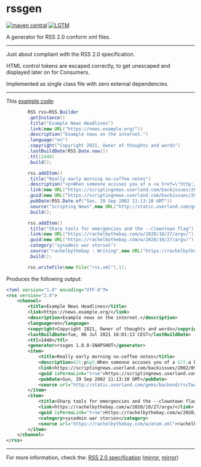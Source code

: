 # rssgen

[![maven central](https://maven-badges.herokuapp.com/maven-central/cc.neckbeard/rssgen/badge.svg)](https://search.maven.org/artifact/cc.neckbeard/rssgen) [![LGTM](https://img.shields.io/lgtm/grade/java/github/nothub/rssgen?label=code%20quality&logo=lgtm)](https://lgtm.com/projects/g/nothub/rssgen)

A generator for RSS 2.0 conform xml files.

---

Just about compliant with the RSS 2.0 specification.

HTML control tokens are escaped correctly, to get unescaped and displayed later on for Consumers.

Implemented as single class file with zero external dependencies.

---

This [example code](./src/test/java/cc/neckbeard/rssgen/Example.java):

```java
        RSS rss=RSS.Builder
        .getInstance()
        .title("Example News Headlines")
        .link(new URL("https://news.example.org/"))
        .description("Example news on the internet.")
        .language("en")
        .copyright("Copyright 2021, Owner of thoughts and words")
        .lastBuildDate(RSS.Date.now())
        .ttl(1440)
        .build();

        rss.addItem()
        .title("Really early morning no-coffee notes")
        .description("<p>When someone accuses you of a <a href=\"http://www.dictionary.com/search?q=deceit\">deceit</a>, there's a very good chance the accuser practices that form of deceit, and a reasonable chance that he or she is doing it as they point the finger.</p>")
        .link(new URL("https://scriptingnews.userland.com/backissues/2002/09/29#reallyEarlyMorningNocoffeeNotes"))
        .guid(new URL("https://scriptingnews.userland.com/backissues/2002/09/29#reallyEarlyMorningNocoffeeNotes"))
        .pubDate(RSS.Date.of("Sun, 29 Sep 2002 11:13:10 GMT"))
        .source("Scripting News",new URL("http://static.userland.com/gems/backend/rssTwoExample2.xml"))
        .build();

        rss.addItem()
        .title("Sharp tools for emergencies and the --clowntown flag")
        .link(new URL("https://rachelbythebay.com/w/2020/10/27/argv/"))
        .guid(new URL("https://rachelbythebay.com/w/2020/10/27/argv/"))
        .category("sysadmin war stories")
        .source("rachelbythebay : Writing",new URL("https://rachelbythebay.com/w/atom.xml"))
        .build();

        rss.writeFile(new File("rss.xml"),1);
```

Produces the following output:

```xml
<?xml version="1.0" encoding="UTF-8"?>
<rss version="2.0">
    <channel>
        <title>Example News Headlines</title>
        <link>https://news.example.org/</link>
        <description>Example news on the internet.</description>
        <language>en</language>
        <copyright>Copyright 2021, Owner of thoughts and words</copyright>
        <lastBuildDate>Tue, 06 Jul 2021 18:01:13 CEST</lastBuildDate>
        <ttl>1440</ttl>
        <generator>rssgen 1.0.0-SNAPSHOT</generator>
        <item>
            <title>Really early morning no-coffee notes</title>
            <description>&lt;p&gt;When someone accuses you of a &lt;a href="http://www.dictionary.com/search?q=deceit"&gt;deceit&lt;/a&gt;, there's a very good chance the accuser practices that form of deceit, and a reasonable chance that he or she is doing it as they point the finger.&lt;/p&gt;</description>
            <link>https://scriptingnews.userland.com/backissues/2002/09/29#reallyEarlyMorningNocoffeeNotes</link>
            <guid isPermaLink="true">https://scriptingnews.userland.com/backissues/2002/09/29#reallyEarlyMorningNocoffeeNotes</guid>
            <pubDate>Sun, 29 Sep 2002 11:13:10 GMT</pubDate>
            <source url="http://static.userland.com/gems/backend/rssTwoExample2.xml">Scripting News</source>
        </item>
        <item>
            <title>Sharp tools for emergencies and the --clowntown flag</title>
            <link>https://rachelbythebay.com/w/2020/10/27/argv/</link>
            <guid isPermaLink="true">https://rachelbythebay.com/w/2020/10/27/argv/</guid>
            <category>sysadmin war stories</category>
            <source url="https://rachelbythebay.com/w/atom.xml">rachelbythebay : Writing</source>
        </item>
    </channel>
</rss>
```

---

For more information, check the: [RSS 2.0 specification](https://validator.w3.org/feed/docs/rss2.html) ([mirror](https://www.rssboard.org/rss-specification), [mirror](https://cyber.harvard.edu/rss/rss.html))
